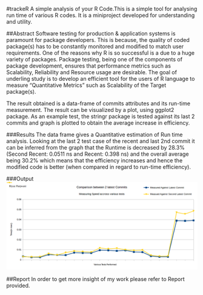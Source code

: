 #trackeR
A simple analysis of your R Code.This is a simple tool for analysing run time of various  R codes. It is a miniproject developed for understanding and utility.

##Abstract
Software testing for production & application systems is paramount for package developers. This is because, the quality of coded package(s) has to be constantly monitored and modified to match user requirements. One of the reasons why R is so successful is a due to a huge variety of packages.  Package testing, being one of the components of package development, ensures that performance metrics such as Scalability, Reliability and Resource usage are desirable. The goal of underling study is to develop an efficient tool for the users of R language to measure “Quantitative Metrics” such as Scalability of the Target package(s).

The result obtained is a data-frame of commits attributes and its run-time measurement. The result can be visualized by a plot, using ggplot2 package. As an example test, the stringr package is tested against its last 2 commits and graph is plotted to obtain the average increase in efficiency.

###Results 
The data frame gives a Quantitative estimation of Run time analysis. Looking at the last 2 test case of the recent and last 2nd commit it can be inferred from the graph that the Runtime is decreased by 28.3% (Second Recent: 0.0511 ns and Recent: 0.398 ns) and the overall average being 30.2% which means that the efficiency increases and hence the modified code is better (when compared in regard to run-time efficiency).

###Output
![FinalPlot](pic/image.png)

##Report
In order to get more insight of my work please refer to Report provided.
